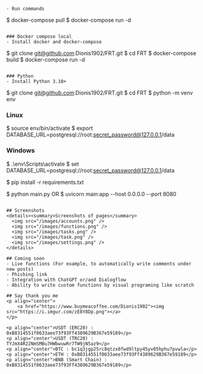 <p align="center">

```
- Run commands
```
$ docker-compose pull
$ docker-compose run -d
```

### Docker compose local
- Install docker and docker-compose
```
$ git clone git@github.com:Dionis1902/FRT.git
$ cd FRT
$ docker-compose build
$ docker-compose run -d
```

### Python
- Install Python 3.10+
```
$ git clone git@github.com:Dionis1902/FRT.git
$ cd FRT
$ python -m venv env

### Linux 
$ source env/bin/activate
$ export DATABASE_URL=postgresql://root:secret_password@127.0.0.1/data

### Windows
$ .\env\Scripts\activate
$ set DATABASE_URL=postgresql://root:secret_password@127.0.0.1/data 

$ pip install -r requirements.txt

$ python main.py
OR
$ uvicorn main:app --host 0.0.0.0 --port 8080
```

## Screenshots
<details><summary>Screenshots of pages</summary>
  <img src="/images/accounts.png" />
  <img src="/images/functions.png" />
  <img src="/images/tasks.png" />
  <img src="/images/task.png" />
  <img src="/images/settings.png" />
</details>

## Coming soon
- Live functions (For example, to automatically write comments under new posts)
- Phishing link
- Integration with ChatGPT or/and Dialogflow
- Ability to write custom functions by visual programing like scratch

## Say thank you me
<p align="center">
    <a href="https://www.buymeacoffee.com/Dionis1902"><img src="https://i.imgur.com/zE8Y8Dp.png"></a>
</p>

<p align="center">USDT (ERC20) : 0xB8314551f0633aee73f93Ff4389629B367e59189</p>
<p align="center">USDT (TRC20) : TYJmX4R22NmSMBu7HWbwuwRr7TW9jN5az9</p>
<p align="center">BTC : bc1q3jgp25rc8qtzx0fwd9ltpy45yv05hphu7pvwla</p>
<p align="center">ETH : 0xB8314551f0633aee73f93Ff4389629B367e59189</p>
<p align="center">BNB (Smart Chain) : 0xB8314551f0633aee73f93Ff4389629B367e59189</p>
